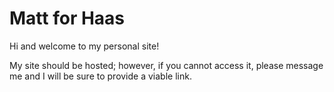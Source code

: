 # Matt for Haas
Hi and welcome to my personal site!

My site should be hosted; however, if you cannot access it, please message me and I will be sure to provide a viable link.
